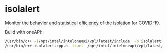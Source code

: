 # isolalert
Monitor the behavior and statistical efficiency of the isolation for COVID-19.


Build with oneAPI: 

``` bash
/usr/bin/c++ -I/opt/intel/inteloneapi/vpl/latest/include  -o isolalert.cpp.o  -c isolalert.cpp
/usr/bin/c++ isolalert.cpp.o -lcurl  /opt/intel/inteloneapi/vpl/latest/lib/libopencv_world.so -o isolalert 

```
